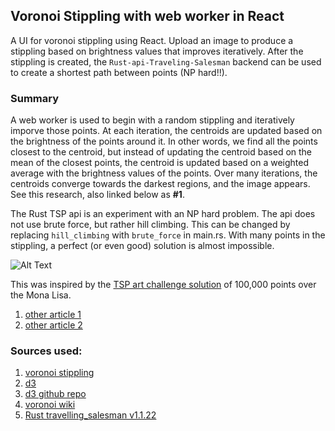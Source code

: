 ## Voronoi Stippling with web worker in React
A UI for voronoi stippling using React. Upload an image to produce a stippling based on brightness values that improves iteratively. After the stippling is created, the `Rust-api-Traveling-Salesman` backend can be used to create a shortest path between points (NP hard!!). 

### Summary

A web worker is used to begin with a random stippling and iteratively imporve those points. At each iteration, the centroids are updated based on the brightness of the points around it. In other words, we find all the points closest to the centroid, but instead of updating the centroid based on the mean of the closest points, the centroid is updated based on a weighted average with the brightness values of the points. Over many iterations, the centroids converge towards the darkest regions, and the image appears. See this research, also linked below as **#1**.

The Rust TSP api is an experiment with an NP hard problem. The api does not use brute force, but rather hill climbing. This can be changed by replacing `hill_climbing` with `brute_force` in main.rs. With many points in the stippling, a perfect (or even good) solution is almost impossible.

![Alt Text](example.png)


This was inspired by the [TSP art challenge solution](https://www.math.uwaterloo.ca/tsp/data/ml/monalisa.html) of 100,000 points over the Mona Lisa.
1. [other article 1](https://www2.oberlin.edu/math/faculty/bosch/tspart-page.html)
2. [other article 2](https://www2.oberlin.edu/math/faculty/bosch/making-tspart-page.html)

### Sources used: 
1. [voronoi stippling](https://www.cs.ubc.ca/labs/imager/tr/2002/secord2002b/secord.2002b.pdf)
2. [d3](https://observablehq.com/@mbostock/voronoi-stippling)
3. [d3 github repo](https://github.com/d3/d3-delaunay)
4. [voronoi wiki](https://en.wikipedia.org/wiki/Voronoi_diagram)
5. [Rust travelling_salesman v1.1.22](https://crates.io/crates/travelling_salesman)
